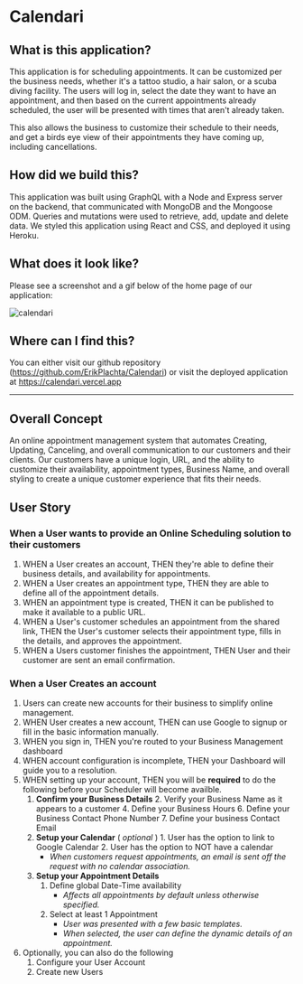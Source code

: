 # Calendari

## What is this application?
This application is for scheduling appointments. It can be customized per the business needs, whether it's a tattoo studio, a hair salon, or a scuba diving facility. The users will log in, select the date they want to have an appointment, and then based on the current appointments already scheduled, the user will be presented with times that aren't already taken.

This also allows the business to customize their schedule to their needs, and get a birds eye view of their appointments they have coming up, including cancellations.

## How did we build this?
This application was built using GraphQL with a Node and Express server on the backend, that communicated with MongoDB and the Mongoose ODM. Queries and mutations were used to retrieve, add, update and delete data. We styled this application using React and CSS, and deployed it using Heroku.

## What does it look like?
Please see a screenshot and a gif below of the home page of our application:

![calendari](https://user-images.githubusercontent.com/17508965/163516050-13f5f82f-8802-4ea9-899a-196af43b87a1.gif)


## Where can I find this?
You can either visit our github repository (https://github.com/ErikPlachta/Calendari) or visit the deployed application at https://calendari.vercel.app


---

## Overall Concept

An online appointment management system that automates Creating, Updating, Canceling, and overall communication to our customers and their clients. Our customers have a unique login, URL, and the ability to customize their availability, appointment types, Business Name, and overall styling to create a unique customer experience that fits their needs.


## User Story

### When a User wants to provide an Online Scheduling solution to their customers

1. WHEN a User creates an account, THEN they're able to define their business details, and availability for appointments.
2. WHEN a User creates an appointment type, THEN they are able to define all of the appointment details.
3. WHEN an appointment type is created, THEN it can be published to make it available to a public URL.
4. WHEN a User's customer schedules an appointment from the shared link, THEN the User's customer selects their appointment type, fills in the details, and approves the appointment.
5. WHEN a Users customer finishes the appointment, THEN User and their customer are sent an email confirmation. 

### When a User Creates an account

1. Users can create new accounts for their business to simplify online management.
6. WHEN User creates a new account, THEN can use Google to signup or fill in the basic information manually.
7. WHEN you sign in, THEN you're routed to your Business Management dashboard
8. WHEN account configuration is incomplete, THEN your Dashboard will guide you to a resolution. 
9. WHEN setting up your account, THEN you will be **required**  to do the following before your Scheduler will become availble.
     1. **Confirm your Business Details**
       2. Verify your Business Name as it appears to a customer
       4. Define your Business Hours
       6. Define your Business Contact Phone Number
       7. Define your business Contact Email
     2. **Setup your Calendar** ( _optional_ )
       1. User has the option to link to Google Calendar
       2. User  has the option to NOT have a calendar 
          - _When customers request appointments, an email is sent off the request with no calendar association._
     3. **Setup your Appointment Details**
        1. Define global Date-Time availability 
           -  _Affects all appointments by default unless otherwise specified._
        2. Select at least 1 Appointment
           - _User was presented with a few basic templates._
           - _When selected, the user can define the dynamic details of an appointment._
10. Optionally, you can also do the following
     1. Configure your User Account
     12. Create new Users
